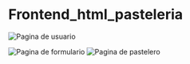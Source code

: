 # Frontend_html_pasteleria
![Pagina de usuario](https://user-images.githubusercontent.com/70924158/156954494-28a4da6d-1dbd-4ffc-9d47-df42e323d130.png)

![Pagina de formulario](https://user-images.githubusercontent.com/70924158/156954429-0a70fcea-6598-4f11-a5c1-d3b07b6660fa.png)
![Pagina de pastelero](https://user-images.githubusercontent.com/70924158/156954432-012ea05d-933c-4b3a-bd84-4d47316ef72b.png)
